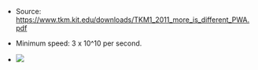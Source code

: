 - Source: https://www.tkm.kit.edu/downloads/TKM1_2011_more_is_different_PWA.pdf

- Minimum speed: 3 x 10^10 per second.

- ![](https://firebasestorage.googleapis.com/v0/b/firescript-577a2.appspot.com/o/imgs%2Fapp%2FNeganthropoceneSummit%2FFAYRBD4UZ5.png?alt=media&token=cb832f8d-4aa8-4c65-8b17-ef40dc796d14)
